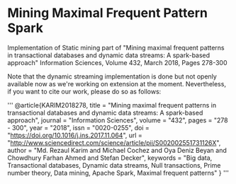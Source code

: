 # Mining Maximal Frequent Pattern Spark
Implementation of Static mining part of "Mining maximal frequent patterns in transactional databases and dynamic data streams: A spark-based approach" Information Sciences, Volume 432, March 2018, Pages 278-300

Note that the dynamic streaming implementation is done but not openly available now as we're working on extension at the moment. Nevertheless, if you want to cite our work, please do so as follows: 

'''
@article{KARIM2018278,
title = "Mining maximal frequent patterns in transactional databases and dynamic data streams: A spark-based approach",
journal = "Information Sciences",
volume = "432",
pages = "278 - 300",
year = "2018",
issn = "0020-0255",
doi = "https://doi.org/10.1016/j.ins.2017.11.064",
url = "http://www.sciencedirect.com/science/article/pii/S002002551731126X",
author = "Md. Rezaul Karim and Michael Cochez and Oya Deniz Beyan and Chowdhury Farhan Ahmed and Stefan Decker",
keywords = "Big data, Transactional databases, Dynamic data streams, Null transactions, Prime number theory, Data mining, Apache Spark, Maximal frequent patterns"
}
'''
